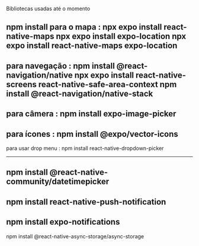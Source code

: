 Bibliotecas usadas até o momento 

npm install
para o mapa : npx expo install react-native-maps
npx expo install expo-location 
npx expo install react-native-maps expo-location
-----------------------------------------------------------------------------------
 para navegação : npm install @react-navigation/native
npx expo install react-native-screens react-native-safe-area-context
npm install @react-navigation/native-stack
------------------------------------------------------------------------------------
para câmera : npm install expo-image-picker
-------------------------------------------------------------------------------------
 para ícones : npm install @expo/vector-icons
--------------------------------------------------------------------------------------
para usar drop menu : npm install react-native-dropdown-picker

-------------------------------------------------
npm install @react-native-community/datetimepicker
------------------------------------------------------------------
npm install react-native-push-notification
--------------------------------------------------
npm install expo-notifications
----------------------------------------------------------------
npm install @react-native-async-storage/async-storage
